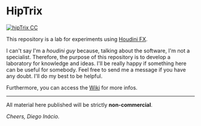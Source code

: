 # HipTrix

[![hipTrix CC](https://i.creativecommons.org/l/by-nc/4.0/88x31.png)](https://creativecommons.org/licenses/by-nc/4.0)

This repository is a lab for experiments using [Houdini FX](https://www.sidefx.com/products/houdini-fx/).

I can't say I'm a *houdini guy* because, talking about the software, I'm not a specialist. Therefore, the purpose of this repository is to develop a laboratory for knowledge and ideas. I'll be really happy if something here can be useful for somebody. Feel free to send me a message if you have any doubt. I'll do my best to be helpful.

Furthermore, you can access the [Wiki](https://bitbucket.org/diegodci/hiptrix/wiki/Home) for more infos.

---

All material here published will be strictly **non-commercial**.

*Cheers, Diego Inácio.*